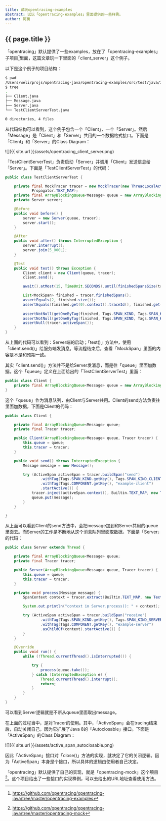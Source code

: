 ```yaml
---
title: 试玩opentracing-examples
abstract: 试玩「opentracing-examples」里面提供的一些样例。
author: 阿男
---
```


## {{ page.title }}

「opentracing」默认提供了一些examples，放在了「opentracing-examples」子项目[^example]里面，这篇文章玩一下里面的「client_server」这个例子。

[^example]: https://github.com/opentracing/opentracing-java/tree/master/opentracing-examples

以下是这个例子的项目结构：

```bash
$ pwd
/Users/weli/projs/opentracing-java/opentracing-examples/src/test/java/io/opentracing/examples/client_server
$ tree
.
├── Client.java
├── Message.java
├── Server.java
└── TestClientServerTest.java

0 directories, 4 files
```

从代码结构可以看到，这个例子包含一个「Client」，一个「Server」。然后「Message」是「Client」和「Server」共用的一个数据格式接口。下面是「Client」和「Server」的Class Diagram：

![]({{ site.url }}/assets/opentracing_client_server.png)

「TestClientServerTest」负责启动「Server」并调用「Client」发送信息给「Server」。下面是「TestClientServerTest」的代码：

```java
public class TestClientServerTest {

    private final MockTracer tracer = new MockTracer(new ThreadLocalActiveSpanSource(),
            Propagator.TEXT_MAP);
    private final ArrayBlockingQueue<Message> queue = new ArrayBlockingQueue<>(10);
    private Server server;

    @Before
    public void before() {
        server = new Server(queue, tracer);
        server.start();
    }

    @After
    public void after() throws InterruptedException {
        server.interrupt();
        server.join(5_000L);
    }

    @Test
    public void test() throws Exception {
        Client client = new Client(queue, tracer);
        client.send();

        await().atMost(15, TimeUnit.SECONDS).until(finishedSpansSize(tracer), equalTo(2));

        List<MockSpan> finished = tracer.finishedSpans();
        assertEquals(2, finished.size());
        assertEquals(finished.get(0).context().traceId(), finished.get(1).context().traceId());
        
        assertNotNull(getOneByTag(finished, Tags.SPAN_KIND, Tags.SPAN_KIND_CLIENT));
        assertNotNull(getOneByTag(finished, Tags.SPAN_KIND, Tags.SPAN_KIND_SERVER));
        assertNull(tracer.activeSpan());
    }
}
```

从上面的代码可以看到：Server端的启动；「test()」方法中，使用「client.send()」给服务端发消息。等流程结束后，查看「MockSpan」里面的内容是不是和预期一致。

其实「client.send()」方法并不是给Server发消息，而是往「queue」里面加数据。这个「queue」定义在上面给出的「TestClientServerTest」里面：

```java
public class Client {
    private final ArrayBlockingQueue<Message> queue = new ArrayBlockingQueue<>(10);
}
```

这个「queue」作为消息队列，由Client与Server共用。Client的send方法负责往里面加数据，下面是Client的代码：

```java
public class Client {

    private final ArrayBlockingQueue<Message> queue;
    private final Tracer tracer;

    public Client(ArrayBlockingQueue<Message> queue, Tracer tracer) {
        this.queue = queue;
        this.tracer = tracer;
    }

    public void send() throws InterruptedException {
        Message message = new Message();

        try (ActiveSpan activeSpan = tracer.buildSpan("send")
                .withTag(Tags.SPAN_KIND.getKey(), Tags.SPAN_KIND_CLIENT)
                .withTag(Tags.COMPONENT.getKey(), "example-client")
                .startActive()) {
            tracer.inject(activeSpan.context(), Builtin.TEXT_MAP, new TextMapInjectAdapter(message));
            queue.put(message);
        }
    }

}
```

从上面可以看到Client的send方法中，会把message加到和Server共用的queue里面去。而Server的工作是不断地从这个消息队列里面取数据。下面是「Server」的代码：

```java
public class Server extends Thread {

    private final ArrayBlockingQueue<Message> queue;
    private final Tracer tracer;

    public Server(ArrayBlockingQueue<Message> queue, Tracer tracer) {
        this.queue = queue;
        this.tracer = tracer;
    }

    private void process(Message message) {
        SpanContext context = tracer.extract(Builtin.TEXT_MAP, new TextMapExtractAdapter(message));

        System.out.println("context in Server.process(): " + context);

        try (ActiveSpan activeSpan = tracer.buildSpan("receive")
                .withTag(Tags.SPAN_KIND.getKey(), Tags.SPAN_KIND_SERVER)
                .withTag(Tags.COMPONENT.getKey(), "example-server")
                .asChildOf(context).startActive()) {
        }
    }

    @Override
    public void run() {
        while (!Thread.currentThread().isInterrupted()) {

            try {
                process(queue.take());
            } catch (InterruptedException e) {
                Thread.currentThread().interrupt();
                return;
            }
        }
    }
}
```

可以看到Server逻辑就是不断从queue里面取出message。

在上面的过程当中，是对Tracer的使用。其中，「ActiveSpan」会在tracing结束后，自动关闭自己，因为它扩展了Java 8的「Autoclosable」接口。下面是「ActiveSpan」的Class Diagram：

![]({{ site.url }}/assets/active_span_autoclosable.png)

因此「ActiveSpan」接口对「close()」方法的实现，就决定了它的关闭逻辑。因为「ActiveSpan」本身是个接口，所以具体的逻辑由使用者自己决定。

「opentracing」默认提供了自己的实现，就是「opentracing-mock」这个项目[^mock]。这个项目给出了一些接口的实现样例，可以去给出的URL地址查看使用方法。

[^mock]: https://github.com/opentracing/opentracing-java/tree/master/opentracing-mock

